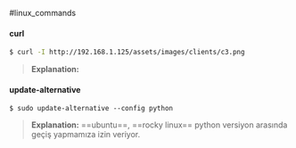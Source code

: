#linux_commands
#### curl
```bash
$ curl -I http://192.168.1.125/assets/images/clients/c3.png
```
> **Explanation:**

#### update-alternative
```
$ sudo update-alternative --config python
```
> **Explanation:**  ==ubuntu==, ==rocky linux==
> python versiyon arasında geçiş yapmamıza izin veriyor.



